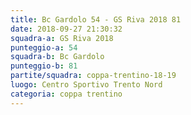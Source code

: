 ```yaml
---
title: Bc Gardolo 54 - GS Riva 2018 81
date: 2018-09-27 21:30:32
squadra-a: GS Riva 2018
punteggio-a: 54
squadra-b: Bc Gardolo
punteggio-b: 81
partite/squadra: coppa-trentino-18-19
luogo: Centro Sportivo Trento Nord
categoria: coppa trentino
---
```

